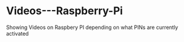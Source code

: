 # Videos---Raspberry-Pi
Showing Videos on Raspbery PI depending on what PINs are currently activated 
